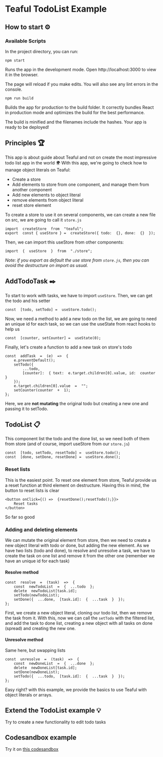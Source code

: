
# Teaful TodoList Example

## How to start :gear:

### Available Scripts
In the project directory, you can run:

    npm start

Runs the app in the development mode.
Open http://localhost:3000 to view it in the browser.

The page will reload if you make edits.
You will also see any lint errors in the console.

    npm run build

Builds the app for production to the build folder.
It correctly bundles React in production mode and optimizes the build for the best performance.

The build is minified and the filenames include the hashes.
Your app is ready to be deployed!

## Principles :trophy:

This app is about guide about Teaful and not on create the most impressive todo list app in the world :earth_africa:
With this app, we're going to check how to manage object literals on Teaful:

- Create a store
- Add elements to store from one component, and manage them from another component
- Add new elements to object literal
- remove elements from object literal
- reset store element

To create a store to use it on several components, we can create a new file on src, we are going to call it `store.js`

    import  createStore  from  "teaful";
    export  const { useStore } =  createStore({ todo:  {}, done:  {}  });

Then, we can import this useStore from other components:

    import  {  useStore  }  from  "./store";

_Note: if you export as default the use store from `store.js`, then you can avoid the destructure on import as usual._

## AddTodoTask :black_nib:

To start to work with tasks, we have to import `useStore`. Then, we can get the todo and his setter

    const  [todo, setTodo] =  useStore.todo();

Now, we need a method to add a new todo on the list, we are going to need an unique id for each task, so we can use the useState from react hooks to help us

    const  [counter, setCounter] =  useState(0);

Finally, let's create a function to add a new task on store's todo

    const  addTask  =  (e)  =>  {
        e.preventDefault();
        setTodo({
    	    ...todo,
    		[counter]:  { text:  e.target.children[0].value, id:  counter  }
    	});
    	e.target.children[0].value  =  "";
    	setCounter(counter  +  1);
    };

Here, we are **not mutating** the original todo but creating a new one and passing it to setTodo.

## TodoList :clipboard:

This component list the todo and the done list, so we need both of them from store (and of course, import useStore from our `store.js`)

    const  [todo, setTodo, resetTodo] =  useStore.todo();
    const  [done, setDone, resetDone] =  useStore.done();

### Reset lists

This is the easiest point. To reset one element from store, Teaful provide us a reset function at third element on destructure. Having this in mind, the button to reset lists is clear

    <button onClick={() =>  {resetDone();resetTodo();}}>
        Reset tasks
    </button>

So far so good

### Adding and deleting elements

We can mutate the original element from store, then we need to create a new object literal with todo or done, but adding the new element. As we have two lists (todo and done), to resolve and unresolve a task, we have to create the task on one list and remove it from the other one (remember we have an unique id for each task)

#### Resolve method

    const  resolve  =  (task)  =>  {
        const  newTodoList  =  {  ...todo  };
        delete  newTodoList[task.id];
        setTodo(newTodoList);
        setDone({  ...done,  [task.id]:  {  ...task  }  });
    };

First, we create a new object literal, cloning our todo list, then we remove the task from it. With this, now we can call the `setTodo` with the filtered list, and add the task to done list, creating a new object with all tasks on done (spread) and creating the new one.

#### Unresolve method

Same here, but swapping lists

    const  unresolve  =  (task)  =>  {
        const  newDoneList  =  {  ...done  };
        delete  newDoneList[task.id];
        setDone(newDoneList);
        setTodo({  ...todo,  [task.id]:  {  ...task  }  });
    };

Easy right? with this example, we provide the basics to use Teaful with object literals or arrays.

## Extend the TodoList example :bulb:

Try to create a new functionality to edit todo tasks

## Codesandbox example

Try it on [this codesandbox](https://codesandbox.io/s/Teaful-todolist-x3xv9?file=/src/TodoList.js:390-570)
